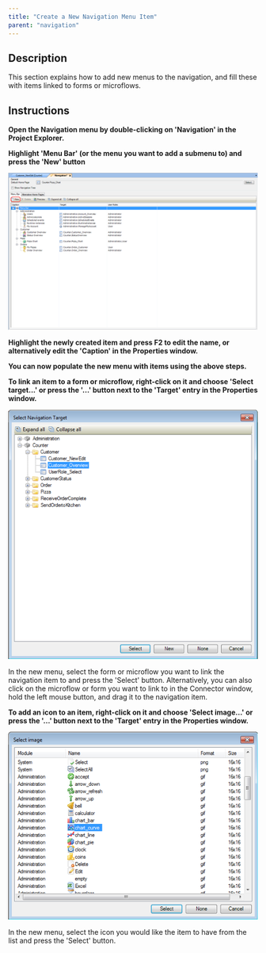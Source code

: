 ```yaml
---
title: "Create a New Navigation Menu Item"
parent: "navigation"
---
```

## Description

This section explains how to add new menus to the navigation, and fill these with items linked to forms or microflows.

## Instructions

 **Open the Navigation menu by double-clicking on 'Navigation' in the Project Explorer.**

 **Highlight 'Menu Bar' (or the menu you want to add a submenu to) and press the 'New' button**

![](attachments/2621516/2752788.png)

 **Highlight the newly created item and press F2 to edit the name, or alternatively edit the 'Caption' in the Properties window.**

 **You can now populate the new menu with items using the above steps.**

 **To link an item to a form or microflow, right-click on it and choose 'Select target...' or press the '...' button next to the 'Target' entry in the Properties window.**

![](attachments/2621516/2752787.png)

In the new menu, select the form or microflow you want to link the navigation item to and press the 'Select' button. Alternatively, you can also click on the microflow or form you want to link to in the Connector window, hold the left mouse button, and drag it to the navigation item.

 **To add an icon to an item, right-click on it and choose 'Select image...' or press the '...' button next to the 'Target' entry in the Properties window.**

![](attachments/2621516/2752786.png)

In the new menu, select the icon you would like the item to have from the list and press the 'Select' button.
